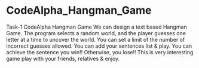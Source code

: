 # CodeAlpha_Hangman_Game
Task-1 CodeAlpha Hangman Game
We can design a text based Hangman Game. 
The program selects a random world, and the player guesses one letter at a time to uncover the world. 
You can set a limit of the number of incorrect guesses allowed.
You can add your sentences list & play.
You can achieve the sentence you win!!
Otherwise, you lose!!
This is very interesting game play with your friends, relatives & enjoy. 
